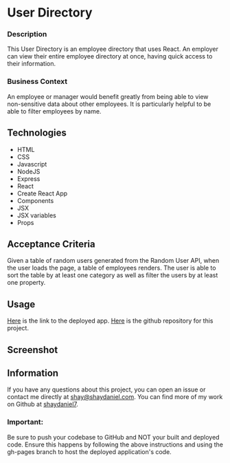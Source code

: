 # User Directory

### Description
This User Directory is an employee directory that uses React. An employer can view their entire employee directory at once, having quick access to their information.

### Business Context
An employee or manager would benefit greatly from being able to view non-sensitive data about other employees. It is particularly helpful to be able to filter employees by name.

## Technologies
* HTML
* CSS
* Javascript
* NodeJS
* Express
* React
* Create React App
* Components
* JSX
* JSX variables
* Props

## Acceptance Criteria
Given a table of random users generated from the Random User API, when the user loads the page, a table of employees renders. The user is able to sort the table by at least one category as well as filter the users by at least one property.

## Usage

[Here](https://something.herokuapp.com/) is the link to the deployed app.  [Here](https://github.com/shaydaniel7/user-directory "Link to github repository") is the github repository for this project.

## Screenshot


## Information
If you have any questions about this project, you can open an issue or contact me directly at shay@shaydaniel.com. You can find more of my work on Github at [shaydaniel7](https://github.com/shaydaniel7/).  


### Important:
Be sure to push your codebase to GitHub and NOT your built and deployed code. Ensure this happens by following the above instructions and using the gh-pages branch to host the deployed application's code.


